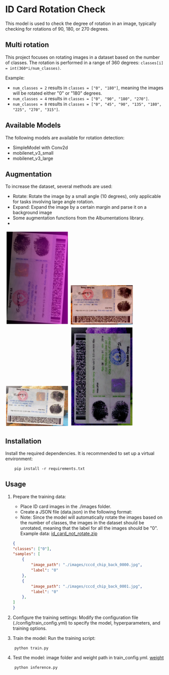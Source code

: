# ID Card Rotation Check

This model is used to check the degree of rotation in an image, typically checking for rotations of 90, 180, or 270 degrees.

## Multi rotation
This project focuses on rotating images in a dataset based on the number of classes. The rotation is performed in a range of 360 degrees: `classes[i] = int(360*i/num_classes)`.

Example:
- `num_classes = 2` results in `classes = ["0", "180"]`, meaning the images will be rotated either "0" or "180" degrees.
- `num_classes = 4` results in `classes = ["0", "90", "180", "270"]`.
- `num_classes = 8` results in `classes = ["0", "45", "90", "135", "180", "225", "270", "315"]`.


## Available Models

The following models are available for rotation detection:

- SimpleModel with Conv2d
- mobilenet_v3_small
- mobilenet_v3_large

## Augmentation
To increase the dataset, several methods are used:

- Rotate: Rotate the image by a small angle (10 degrees), only applicable for tasks involving large angle rotation.
- Expand: Expand the image by a certain margin and parse it on a background image
- Some augmentation functions from the Albumentations library.
- 
<img src="example/augment_1.png" alt="Example" width="200"> <img src="example/augment_2.png" alt="Example" width="200"> <img src="example/augment_3.png" alt="Example" width="200"> <img src="example/augment_4.png" alt="Example" width="200">

## Installation
Install the required dependencies. It is recommended to set up a virtual environment:
```shell
    pip install -r requirements.txt
```

## Usage
1. Prepare the training data:
    - Place ID card images in the ./images folder.
    - Create a JSON file (data.json) in the following format:
    - Note: Since the model will automatically rotate the images based on the number of classes, the images in the dataset should be unrotated, meaning that the label for all the images should be "0". Example data: [id_card_not_rotate.zip](https://drive.google.com/file/d/1suO5nXOefQW1k5nF-Js1dOFndzmsis-J/view?usp=drive_link)

    ```json
    {
    "classes": ["0"],
    "samples": [
        {
            "image_path": "./images/cccd_chip_back_0000.jpg",
            "label": "0"
        },
        {
            "image_path": "./images/cccd_chip_back_0001.jpg",
            "label": "0"
        },
    ]
    }
    ```

2. Configure the training settings: Modify the configuration file (./config/train_config.yml) to specify the model, hyperparameters, and training options.


3. Train the model: Run the training script:
```shell
    python train.py
```


4. Test the model: image folder and weight path in train_config.yml. [weight](https://drive.google.com/drive/folders/1Vq7OzlVwTjkxw2t_dycA1Trga3kqDH7f?usp=drive_link)
```shell
    python inference.py
```
    
